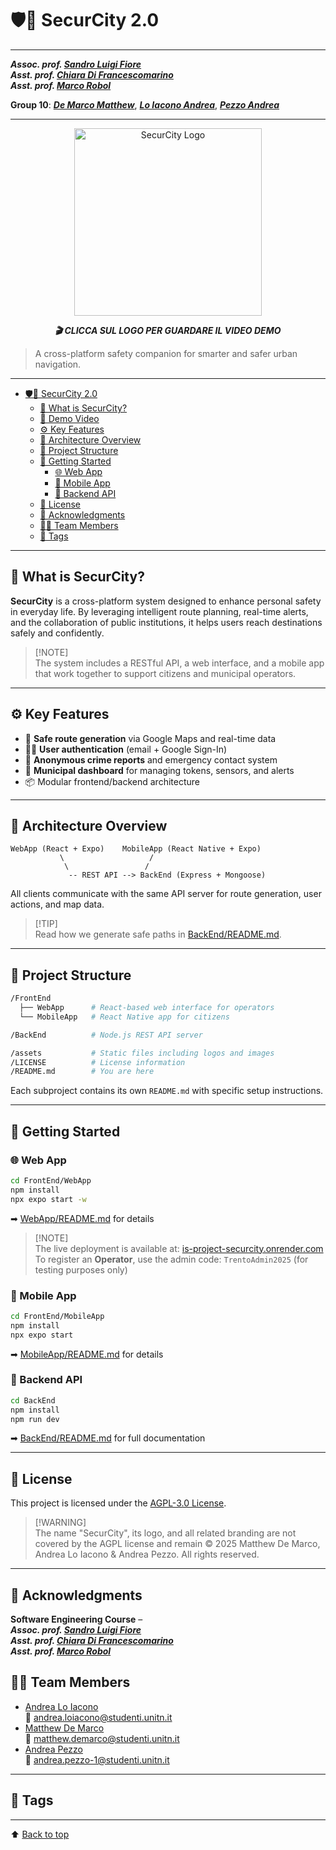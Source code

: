 # 🛡️📍 SecurCity 2.0

---

***Assoc. prof. <a href="https://webapps.unitn.it/du/it/Persona/PER0228723/Didattica">Sandro Luigi Fiore</a>***  
***Asst. prof. <a href="https://webapps.unitn.it/du/it/Persona/PER0025609/Didattica">Chiara Di Francescomarino</a>***  
***Asst. prof. <a href="https://webapps.unitn.it/du/it/Persona/PER0049999/Didattica">Marco Robol</a>***

**Group 10**: ***<u>De Marco Matthew</u>***, ***<u>Lo Iacono Andrea</u>***, ***<u>Pezzo Andrea</u>*** 

---

<p align="center">
  <a href="https://youtu.be/v4Zihx55A-w" target="_blank">
    <img src="https://github.com/user-attachments/assets/f7cf8b29-0dab-41b8-980a-58a6551b8f99" alt="SecurCity Logo" width="300"/>
  </a>
</p>

<p align="center">
  <strong><em>🎬 CLICCA SUL LOGO PER GUARDARE IL VIDEO DEMO</em></strong>
</p>

> A cross-platform safety companion for smarter and safer urban navigation.

---

- [🛡️📍 SecurCity 2.0](#️-securcity-20)
  - [🔎 What is SecurCity?](#-what-is-securcity)
  - [🎥 Demo Video](#-demo-video)
  - [⚙️ Key Features](#️-key-features)
  - [🧠 Architecture Overview](#-architecture-overview)
  - [📁 Project Structure](#-project-structure)
  - [🚀 Getting Started](#-getting-started)
    - [🌐 Web App](#-web-app)
    - [📱 Mobile App](#-mobile-app)
    - [🔧 Backend API](#-backend-api)
  - [🔐 License](#-license)
  - [🙌 Acknowledgments](#-acknowledgments)
  - [🧑‍💻 Team Members](#-team-members)
  - [🍿️ Tags](#️-tags)

---


## 🔎 What is SecurCity?

**SecurCity** is a cross-platform system designed to enhance personal safety in everyday life. By leveraging intelligent route planning, real-time alerts, and the collaboration of public institutions, it helps users reach destinations safely and confidently.

> [!NOTE]\
> The system includes a RESTful API, a web interface, and a mobile app that work together to support citizens and municipal operators.

---

## ⚙️ Key Features

- 🚣️ **Safe route generation** via Google Maps and real-time data
- 🧑‍💻 **User authentication** (email + Google Sign-In)
- 📢 **Anonymous crime reports** and emergency contact system
- 🏫 **Municipal dashboard** for managing tokens, sensors, and alerts
- 📦 Modular frontend/backend architecture

---

## 🧠 Architecture Overview

```
WebApp (React + Expo)    MobileApp (React Native + Expo)
           \                   /
            \                 /
             -- REST API --> BackEnd (Express + Mongoose)
```

All clients communicate with the same API server for route generation, user actions, and map data.

> [!TIP]\
> Read how we generate safe paths in [BackEnd/README.md](./BackEnd/README.md).

---

## 📁 Project Structure

```bash
/FrontEnd
  ├── WebApp      # React-based web interface for operators
  └── MobileApp   # React Native app for citizens

/BackEnd          # Node.js REST API server

/assets           # Static files including logos and images
/LICENSE          # License information
/README.md        # You are here
```

Each subproject contains its own `README.md` with specific setup instructions.

---

## 🚀 Getting Started

### 🌐 Web App

```bash
cd FrontEnd/WebApp
npm install
npx expo start -w
```

➡ [WebApp/README.md](./FrontEnd/WebApp/README.md) for details

> [!NOTE]\
> The live deployment is available at: [is-project-securcity.onrender.com](https://is-project-securcity.onrender.com)\
> To register an **Operator**, use the admin code: `TrentoAdmin2025` (for testing purposes only)

### 📱 Mobile App

```bash
cd FrontEnd/MobileApp
npm install
npx expo start
```

➡ [MobileApp/README.md](./FrontEnd/MobileApp/README.md) for details

### 🔧 Backend API

```bash
cd BackEnd
npm install
npm run dev
```

➡ [BackEnd/README.md](./BackEnd/README.md) for full documentation

---

## 🔐 License

This project is licensed under the [AGPL-3.0 License](./LICENSE).

> [!WARNING]\
> The name "SecurCity", its logo, and all related branding are not covered by the AGPL license and remain © 2025 Matthew De Marco, Andrea Lo Iacono & Andrea Pezzo. All rights reserved.

---

## 🙌 Acknowledgments 

<!--=========================================================================-->
**Software Engineering Course** –  
***Assoc. prof. <a href="https://webapps.unitn.it/du/it/Persona/PER0228723/Didattica">Sandro Luigi Fiore</a>***  
***Asst. prof. <a href="https://webapps.unitn.it/du/it/Persona/PER0025609/Didattica">Chiara Di Francescomarino</a>***  
***Asst. prof. <a href="https://webapps.unitn.it/du/it/Persona/PER0049999/Didattica">Marco Robol</a>***


## 🧑‍💻 Team Members

- [Andrea Lo Iacono](https://github.com/ADreLOI)\
  📧 [andrea.loiacono@studenti.unitn.it](mailto\:andrea.loiacono@studenti.unitn.it)
- [Matthew De Marco](https://github.com/MattDema)\
  📧 [matthew.demarco@studenti.unitn.it](mailto\:matthew.demarco@studenti.unitn.it)
- [Andrea Pezzo](https://github.com/AndreaP2203)\
  📧 [andrea.pezzo-1@studenti.unitn.it](mailto\:andrea.pezzo-1@studenti.unitn.it)

---

## 🍿️ Tags

&#x20;  &#x20;

---

⬆ [Back to top](#-securcity-20)
